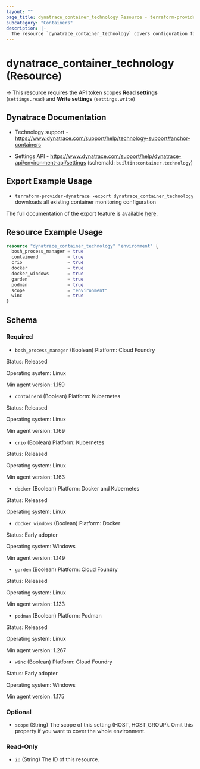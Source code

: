 ```yaml
---
layout: ""
page_title: dynatrace_container_technology Resource - terraform-provider-dynatrace"
subcategory: "Containers"
description: |-
  The resource `dynatrace_container_technology` covers configuration for container monitoring
---
```


# dynatrace_container_technology (Resource)

-> This resource requires the API token scopes **Read settings** (`settings.read`) and **Write settings** (`settings.write`)

## Dynatrace Documentation

- Technology support - https://www.dynatrace.com/support/help/technology-support#anchor-containers

- Settings API - https://www.dynatrace.com/support/help/dynatrace-api/environment-api/settings (schemaId: `builtin:container.technology`)

## Export Example Usage

- `terraform-provider-dynatrace -export dynatrace_container_technology` downloads all existing container monitoring configuration

The full documentation of the export feature is available [here](https://registry.terraform.io/providers/dynatrace-oss/dynatrace/latest/docs/guides/export-v2).

## Resource Example Usage

```terraform
resource "dynatrace_container_technology" "environment" {
  bosh_process_manager = true
  containerd           = true
  crio                 = true
  docker               = true
  docker_windows       = true
  garden               = true
  podman               = true
  scope                = "environment"
  winc                 = true
}
```

<!-- schema generated by tfplugindocs -->
## Schema

### Required

- `bosh_process_manager` (Boolean) Platform: Cloud Foundry

Status: Released

Operating system: Linux

Min agent version: 1.159
- `containerd` (Boolean) Platform: Kubernetes

Status: Released

Operating system: Linux

Min agent version: 1.169
- `crio` (Boolean) Platform: Kubernetes

Status: Released

Operating system: Linux

Min agent version: 1.163
- `docker` (Boolean) Platform: Docker and Kubernetes

Status: Released

Operating system: Linux
- `docker_windows` (Boolean) Platform: Docker

Status: Early adopter

Operating system: Windows

Min agent version: 1.149
- `garden` (Boolean) Platform: Cloud Foundry

Status: Released

Operating system: Linux

Min agent version: 1.133
- `podman` (Boolean) Platform: Podman

Status: Released

Operating system: Linux

Min agent version: 1.267
- `winc` (Boolean) Platform: Cloud Foundry

Status: Early adopter

Operating system: Windows

Min agent version: 1.175

### Optional

- `scope` (String) The scope of this setting (HOST, HOST_GROUP). Omit this property if you want to cover the whole environment.

### Read-Only

- `id` (String) The ID of this resource.
 
